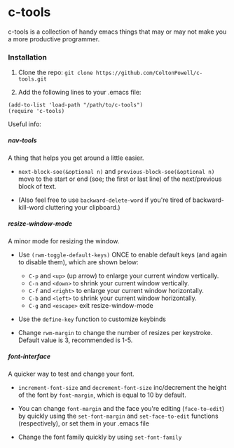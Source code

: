 # c-tools
c-tools is a collection of handy emacs things that may or may not make you a more productive programmer.

### Installation
1. Clone the repo:
`git clone https://github.com/ColtonPowell/c-tools.git`

2. Add the following lines to your .emacs file:
```
(add-to-list 'load-path "/path/to/c-tools")
(require 'c-tools)
```

Useful info:

##### nav-tools
A thing that helps you get around a little easier.

- `next-block-soe(&optional n)` and `previous-block-soe(&optional n)` move to the start or end (soe; the first or last line) of the next/previous block of text.

- (Also feel free to use `backward-delete-word` if you're tired of backward-kill-word cluttering your clipboard.)

##### resize-window-mode
A minor mode for resizing the window.

  - Use `(rwm-toggle-default-keys)` ONCE to enable default keys (and again to disable them), which are shown below:
    - `C-p` and `<up>` (up arrow) to enlarge your current window vertically.
    - `C-n` and `<down>` to shrink your current window vertically.
    - `C-f` and `<right>` to enlarge your current window horizontally.
    - `C-b` and `<left>` to shrink your current window horizontally.
    - `C-g` and `<escape>` exit resize-window-mode

  - Use the `define-key` function to customize keybinds
  - Change `rwm-margin` to change the number of resizes per keystroke. Default value is 3, recommended is 1-5.

##### font-interface
A quicker way to test and change your font.

- `increment-font-size` and `decrement-font-size` inc/decrement the height of the font by `font-margin`, which is equal to 10 by default.

- You can change `font-margin` and the face you're editing (`face-to-edit`) by quickly using the `set-font-margin` and `set-face-to-edit` functions (respectively), or set them in your .emacs file 

- Change the font family quickly by using `set-font-family`
    
    
